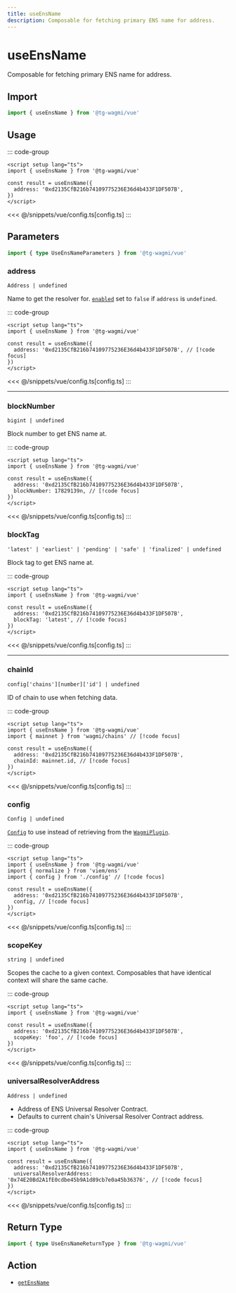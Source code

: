 ```yaml
---
title: useEnsName
description: Composable for fetching primary ENS name for address.
---
```


<script setup>
const packageName = '@tg-wagmi/vue'
const actionName = 'getEnsName'
const typeName = 'GetEnsName'
const TData = 'string | null'
const TError = 'GetEnsNameErrorType'
</script>

# useEnsName

Composable for fetching primary ENS name for address.

## Import

```ts
import { useEnsName } from '@tg-wagmi/vue'
```

## Usage

::: code-group
```vue [index.vue]
<script setup lang="ts">
import { useEnsName } from '@tg-wagmi/vue'

const result = useEnsName({
  address: '0xd2135CfB216b74109775236E36d4b433F1DF507B',
})
</script>
```
<<< @/snippets/vue/config.ts[config.ts]
:::

## Parameters

```ts
import { type UseEnsNameParameters } from '@tg-wagmi/vue'
```

### address

`Address | undefined`

Name to get the resolver for. [`enabled`](#enabled) set to `false` if `address` is `undefined`.

::: code-group
```vue [index.vue]
<script setup lang="ts">
import { useEnsName } from '@tg-wagmi/vue'

const result = useEnsName({
  address: '0xd2135CfB216b74109775236E36d4b433F1DF507B', // [!code focus]
})
</script>
```
<<< @/snippets/vue/config.ts[config.ts]
:::

---

### blockNumber

`bigint | undefined`

Block number to get ENS name at.

::: code-group
```vue [index.vue]
<script setup lang="ts">
import { useEnsName } from '@tg-wagmi/vue'

const result = useEnsName({
  address: '0xd2135CfB216b74109775236E36d4b433F1DF507B',
  blockNumber: 17829139n, // [!code focus]
})
</script>
```
<<< @/snippets/vue/config.ts[config.ts]
:::

### blockTag

`'latest' | 'earliest' | 'pending' | 'safe' | 'finalized' | undefined`

Block tag to get ENS name at.

::: code-group
```vue [index.vue]
<script setup lang="ts">
import { useEnsName } from '@tg-wagmi/vue'

const result = useEnsName({
  address: '0xd2135CfB216b74109775236E36d4b433F1DF507B',
  blockTag: 'latest', // [!code focus]
})
</script>
```
<<< @/snippets/vue/config.ts[config.ts]
:::

---

### chainId

`config['chains'][number]['id'] | undefined`

ID of chain to use when fetching data.

::: code-group
```vue [index.vue]
<script setup lang="ts">
import { useEnsName } from '@tg-wagmi/vue'
import { mainnet } from 'wagmi/chains' // [!code focus]

const result = useEnsName({
  address: '0xd2135CfB216b74109775236E36d4b433F1DF507B',
  chainId: mainnet.id, // [!code focus]
})
</script>
```
<<< @/snippets/vue/config.ts[config.ts]
:::

### config

`Config | undefined`

[`Config`](/vue/api/createConfig#config) to use instead of retrieving from the [`WagmiPlugin`](/vue/api/WagmiPlugin).

::: code-group
```vue [index.vue]
<script setup lang="ts">
import { useEnsName } from '@tg-wagmi/vue'
import { normalize } from 'viem/ens'
import { config } from './config' // [!code focus]

const result = useEnsName({
  address: '0xd2135CfB216b74109775236E36d4b433F1DF507B',
  config, // [!code focus]
})
</script>
```
<<< @/snippets/vue/config.ts[config.ts]
:::

### scopeKey

`string | undefined`

Scopes the cache to a given context. Composables that have identical context will share the same cache.

::: code-group
```vue [index.vue]
<script setup lang="ts">
import { useEnsName } from '@tg-wagmi/vue'

const result = useEnsName({
  address: '0xd2135CfB216b74109775236E36d4b433F1DF507B',
  scopeKey: 'foo', // [!code focus]
})
</script>
```
<<< @/snippets/vue/config.ts[config.ts]
:::

### universalResolverAddress

`Address | undefined`

- Address of ENS Universal Resolver Contract.
- Defaults to current chain's Universal Resolver Contract address.

::: code-group
```vue [index.vue]
<script setup lang="ts">
import { useEnsName } from '@tg-wagmi/vue'

const result = useEnsName({
  address: '0xd2135CfB216b74109775236E36d4b433F1DF507B',
  universalResolverAddress: '0x74E20Bd2A1fE0cdbe45b9A1d89cb7e0a45b36376', // [!code focus]
})
</script>
```
<<< @/snippets/vue/config.ts[config.ts]
:::

<!--@include: @shared/query-options.md-->

## Return Type

```ts
import { type UseEnsNameReturnType } from '@tg-wagmi/vue'
```

<!--@include: @shared/query-result.md-->

<!--@include: @shared/query-imports.md-->

## Action

- [`getEnsName`](/core/api/actions/getEnsName)
